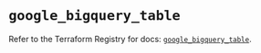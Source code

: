 # `google_bigquery_table`

Refer to the Terraform Registry for docs: [`google_bigquery_table`](https://registry.terraform.io/providers/hashicorp/google-beta/6.4.0/docs/resources/google_bigquery_table).
